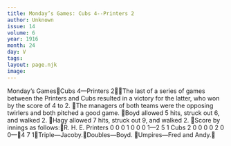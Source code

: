 ```yaml
---
title: Monday’s Games: Cubs 4--Printers 2
author: Unknown
issue: 14
volume: 6
year: 1916
month: 24
day: V
tags:
layout: page.njk
image:
---
```

Monday’s GamesCubs 4—Printers 2The last of a series of games between the Printers and Cubs resulted in a victory for the latter, who won by the score of 4 to 2. The managers of both teams were the opposing twirlers and both pitched a good game. Boyd allowed 5 hits, struck out 6, and walked 2. Hagy allowed 7 hits, struck out 9, and walked 2. Score by innings as follows:R. H. E. Printers 0 0 0 1 0 0 0 1—2 5 1 Cubs 2 0 0 0 0 2 0 0—4 7 1Triple—Jacoby.Doubles—Boyd. Umpires—Fred and Andy.

